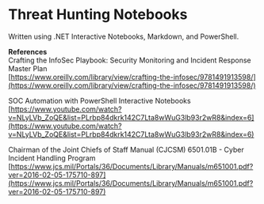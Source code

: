 # Threat Hunting Notebooks
Written using .NET Interactive Notebooks, Markdown, and PowerShell. 

**References**  
Crafting the InfoSec Playbook: Security Monitoring and Incident Response Master Plan  
[https://www.oreilly.com/library/view/crafting-the-infosec/9781491913598/](https://www.oreilly.com/library/view/crafting-the-infosec/9781491913598/)  

SOC Automation with PowerShell Interactive Notebooks  
[https://www.youtube.com/watch?v=NLyLVb_ZoQE&list=PLrbp84dkrk142C7Lta8wWuG3lb93r2wR8&index=6](https://www.youtube.com/watch?v=NLyLVb_ZoQE&list=PLrbp84dkrk142C7Lta8wWuG3lb93r2wR8&index=6)

Chairman of the Joint Chiefs of Staff Manual (CJCSM) 6501.01B - Cyber Incident Handling Program
[https://www.jcs.mil/Portals/36/Documents/Library/Manuals/m651001.pdf?ver=2016-02-05-175710-897](https://www.jcs.mil/Portals/36/Documents/Library/Manuals/m651001.pdf?ver=2016-02-05-175710-897)
